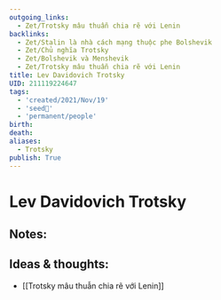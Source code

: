 ```yaml
---
outgoing_links:
  - Zet/Trotsky mâu thuẫn chia rẽ với Lenin
backlinks:
  - Zet/Stalin là nhà cách mạng thuộc phe Bolshevik
  - Zet/Chủ nghĩa Trotsky
  - Zet/Bolshevik và Menshevik
  - Zet/Trotsky mâu thuẫn chia rẽ với Lenin
title: Lev Davidovich Trotsky
UID: 211119224647
tags:
  - 'created/2021/Nov/19'
  - 'seed🥜'
  - 'permanent/people'
birth: 
death: 
aliases:
  - Trotsky
publish: True
---
```

# Lev Davidovich Trotsky

## Notes:


## Ideas & thoughts:
- [[Trotsky mâu thuẫn chia rẽ với Lenin]]